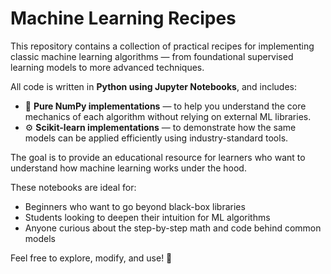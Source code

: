 # Machine Learning Recipes

This repository contains a collection of practical recipes for implementing classic machine learning algorithms — from foundational supervised learning models to more advanced techniques.

All code is written in **Python using Jupyter Notebooks**, and includes:

- 🔧 **Pure NumPy implementations** — to help you understand the core mechanics of each algorithm without relying on external ML libraries.
- ⚙️ **Scikit-learn implementations** — to demonstrate how the same models can be applied efficiently using industry-standard tools.


The goal is to provide an educational resource for learners who want to understand how machine learning works under the hood.

These notebooks are ideal for:
- Beginners who want to go beyond black-box libraries
- Students looking to deepen their intuition for ML algorithms
- Anyone curious about the step-by-step math and code behind common models

Feel free to explore, modify, and use! 🚀

